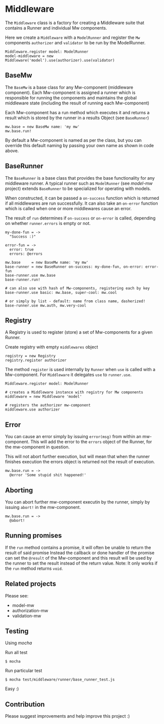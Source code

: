 # Middleware

The `Middleware` class is a factory for creating a Middleware suite that contains a Runner and individual Mw components.

Here we create a `Middleware` with a `ModelRunner` and register the `Mw` components
 `authorizer` and `validator` to be run by the ModelRunner.

```LiveScript
Middleware.register model: ModelRunner
model-middleware = new Middleware('model').use(authorizer).use(validator)
```

## BaseMw

The `BaseMw` is a base class for any Mw-component (middleware component).
Each Mw-component is assigned a runner which is responsible for running the components and
maintains the global middleware state (including the result of running each Mw-component)

Each Mw-component has a run method which executes it and returns a result which is stored by the runner in a
results Object (see `BaseRunner`)

```LiveScript
mw.base = new BaseMw name: 'my mw'
mw.base.run!
```

By default a Mw-component is named as per the class, but you can override this default naming by passing
your own name as shown in code above.

## BaseRunner

The `BaseRunner` is a base class that provides the base functionality for any middleware runner.
A typical runner such as `ModelRunner` (see *model-mw* project) extends `BaseRunner` to be specialized for operating with models.

When constructed, it can be passed a `on-success` function which is returned if all middlewares are run successfully.
It can also take an `on-error` function which is called when one or more middlewares cause an error.

The result of `run` determines if `on-success` or `on-error` is called, depending on whether `runner.errors` is empty or not.

```LiveScript
my-done-fun = ->
  "Success :)"

error-fun = ->
  error: true
  errors: @errors

mw.base     = new BaseMw name: 'my mw'
base-runner = new BaseRunner on-success: my-done-fun, on-error: error-fun
base-runner.use mw.base
base-runner.run!

# can also use with hash of Mw-components, registering each by key
base-runner.use basic: mw.base, super-cool: mw.cool

# or simply by list - default: name from class name, dasherized!
base-runner.use mw.auth, mw.very-cool
```

## Registry

A Registry is used to register (store) a set of Mw-components for a given Runner.

Create registry with empty `middlewares` object

```LiveScript
registry = new Registry
registry.register authorizer
```

The method `register` is used internally by `Runner` when `use` is called with a Mw-component.
For `Middleware` it delegates `use` to `runner.use`.

```LiveScript
Middleware.register model: ModelRunner

# creates a Middleware instance with registry for Mw components
middleware = new Middleware 'model'

# registers the authorizer mw-component
middleware.use authorizer
```

## Error

You can cause an error simply by issuing `error(msg)` from within an mw-component. This will add the error
to the `errors` object of the Runner, for the mw-component in question.

This will not abort further execution, but will mean that when the runner finishes execution the errors object is returned
not the result of execution.

```LiveScript
mw.base.run = ->
  @error 'Some stupid shit happened!'
```

## Aborting

You can abort further mw-component executin by the runner, simply by issuing `abort!` in the mw-component.

```LiveScript
mw.base.run = ->
  @abort!
```

## Running promises

If the `run` method contains a promise, it will often be unable to return the result of said promise
Instead the callback or done handler of the promise can set the `@result` of the Mw-component and
this result will be used by the runner to set the result instead of the return value.
Note: It only works if the `run` method returns `void`.

## Related projects

Please see:

* model-mw
* authorization-mw
* validation-mw

## Testing

Using *mocha*

Run all test

`$ mocha`

Run particular test

`$ mocha test/middleware/runner/base_runner_test.js`

Easy :)

## Contribution

Please suggest improvements and help improve this project :)